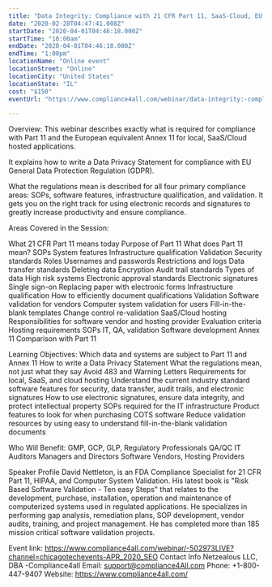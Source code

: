 ```yaml
---
title: "Data Integrity: Compliance with 21 CFR Part 11, SaaS-Cloud, EU GDPR"
date: "2020-02-28T04:47:41.008Z"
startDate: "2020-04-01T04:46:18.000Z"
startTime: "10:00am"
endDate: "2020-04-01T04:46:18.000Z"
endTime: "1:00pm"
locationName: "Online event"
locationStreet: "Online"
locationCity: "United States"
locationState: "IL"
cost: "$150"
eventUrl: "https://www.compliance4all.com/webinar/data-integrity:-compliance-with-21-cfr-part-11,-saas-cloud,-eu-gdpr-502973LIVE"

---
```


Overview:
This webinar describes exactly what is required for compliance with Part 11 and the European equivalent Annex 11 for local, SaaS/Cloud hosted applications.

It explains how to write a Data Privacy Statement for compliance with EU General Data Protection Regulation (GDPR).

What the regulations mean is described for all four primary compliance areas: SOPs, software features, infrastructure qualification, and validation. It gets you on the right track for using electronic records and signatures to greatly increase productivity and ensure compliance.

Areas Covered in the Session:

What 21 CFR Part 11 means today
Purpose of Part 11
What does Part 11 mean?
SOPs
System features
Infrastructure qualification
Validation
Security standards
Roles
Usernames and passwords
Restrictions and logs
Data transfer standards
Deleting data
Encryption
Audit trail standards
Types of data
High risk systems
Electronic approval standards
Electronic signatures
Single sign-on
Replacing paper with electronic forms
Infrastructure qualification
How to efficiently document qualifications
Validation
Software validation for vendors
Computer system validation for users
Fill-in-the-blank templates
Change control re-validation
SaaS/Cloud hosting
Responsibilities for software vendor and hosting provider
Evaluation criteria
Hosting requirements
SOPs
IT, QA, validation
Software development
Annex 11
Comparison with Part 11

Learning Objectives:
Which data and systems are subject to Part 11 and Annex 11
How to write a Data Privacy Statement
What the regulations mean, not just what they say
Avoid 483 and Warning Letters
Requirements for local, SaaS, and cloud hosting
Understand the current industry standard software features for security, data transfer, audit trails, and electronic signatures
How to use electronic signatures, ensure data integrity, and protect intellectual property
SOPs required for the IT infrastructure
Product features to look for when purchasing COTS software
Reduce validation resources by using easy to understand fill-in-the-blank validation documents

Who Will Benefit:
GMP, GCP, GLP, Regulatory Professionals
QA/QC
IT
Auditors
Managers and Directors
Software Vendors, Hosting Providers

Speaker Profile
David Nettleton, is an FDA Compliance Specialist for 21 CFR Part 11, HIPAA, and Computer System Validation. His latest book is "Risk Based Software Validation - Ten easy Steps" that relates to the development, purchase, installation, operation and maintenance of computerized systems used in regulated applications. He specializes in performing gap analysis, remediation plans, SOP development, vendor audits, training, and project management. He has completed more than 185 mission critical software validation projects.

Event link:
https://www.compliance4all.com/webinar/-502973LIVE?channel=chicagotechevents-APR_2020_SEO
Contact Info
Netzealous LLC, DBA -Compliance4all
Email: support@compliance4All.com
Phone: +1-800-447-9407
Website: https://www.compliance4all.com/


